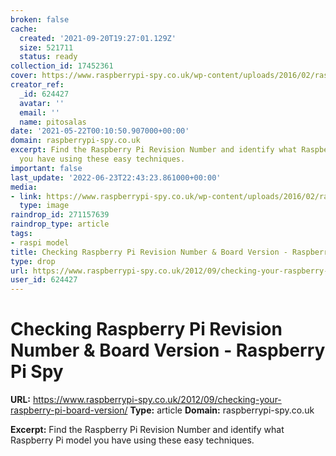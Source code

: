 ```yaml
---
broken: false
cache:
  created: '2021-09-20T19:27:01.129Z'
  size: 521711
  status: ready
collection_id: 17452361
cover: https://www.raspberrypi-spy.co.uk/wp-content/uploads/2016/02/raspberry_pi_3_cpc_02.jpg
creator_ref:
  _id: 624427
  avatar: ''
  email: ''
  name: pitosalas
date: '2021-05-22T00:10:50.907000+00:00'
domain: raspberrypi-spy.co.uk
excerpt: Find the Raspberry Pi Revision Number and identify what Raspberry Pi model
  you have using these easy techniques.
important: false
last_update: '2022-06-23T22:43:23.861000+00:00'
media:
- link: https://www.raspberrypi-spy.co.uk/wp-content/uploads/2016/02/raspberry_pi_3_cpc_02.jpg
  type: image
raindrop_id: 271157639
raindrop_type: article
tags:
- raspi model
title: Checking Raspberry Pi Revision Number & Board Version - Raspberry Pi Spy
type: drop
url: https://www.raspberrypi-spy.co.uk/2012/09/checking-your-raspberry-pi-board-version/
user_id: 624427
---
```


# Checking Raspberry Pi Revision Number & Board Version - Raspberry Pi Spy

**URL:** https://www.raspberrypi-spy.co.uk/2012/09/checking-your-raspberry-pi-board-version/
**Type:** article
**Domain:** raspberrypi-spy.co.uk

**Excerpt:** Find the Raspberry Pi Revision Number and identify what Raspberry Pi model you have using these easy techniques.
